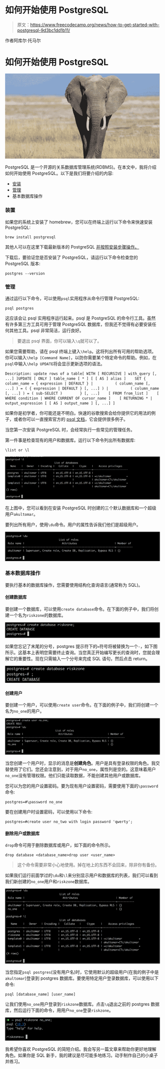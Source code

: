 # 如何开始使用 PostgreSQL

> 原文：<https://www.freecodecamp.org/news/how-to-get-started-with-postgresql-9d3bc1dd1b11/>

作者阿库尔·托马尔

# 如何开始使用 PostgreSQL

![achun2ftEFAyt-wsIQy9ygbS0fJtZRHElw3y](img/bfd425b0d6672bb0b3677ac631d9185f.png)

PostgreSQL 是一个开源的关系数据库管理系统(RDBMS)。在本文中，我将介绍如何开始使用 PostgreSQL。以下是我们将要介绍的内容:

*   [安装](https://medium.com/p/9d3bc1dd1b11#d220)
*   [管理](https://medium.com/p/9d3bc1dd1b11#d003)
*   基本数据库操作

### 装置

如果您的系统上安装了 homebrew，您可以在终端上运行以下命令来快速安装 PostgreSQL:

```
brew install postgresql
```

其他人可以在这里下载最新版本的 PostgreSQL [并按照安装步骤操作。](https://www.postgresql.org/download/)

下载后，要验证您是否安装了 PostgreSQL，请运行以下命令检查您的 PostgreSQL 版本:

```
postgres --version
```

### 管理

通过运行以下命令，可以使用`psql`实用程序从命令行管理 PostgreSQL:

```
psql postgres
```

这应该会让 psql 实用程序运行起来。psql 是 PostgreSQL 的命令行工具。虽然有许多第三方工具可用于管理 PostgreSQL 数据库，但我还不觉得有必要安装任何其他工具。psql 非常简洁，运行良好。

> 要退出 psql 界面，你可以输入`\q`就可以了。

如果您需要帮助，请在 psql 终端上键入`\help`。这将列出所有可用的帮助选项。你可以输入`\help [Command Name]`，以防你需要某个特定命令的帮助。例如，在`psql`中输入`\help UPDATE`将会显示更新选项的语法。

```
Description: update rows of a table[ WITH [ RECURSIVE ] with_query [, ...] ]UPDATE [ ONLY ] table_name [ * ] [ [ AS ] alias ]    SET { column_name = { expression | DEFAULT } |          ( column_name [, ...] ) = ( { expression | DEFAULT } [, ...] ) |          ( column_name [, ...] ) = ( sub-SELECT )        } [, ...]    [ FROM from_list ]    [ WHERE condition | WHERE CURRENT OF cursor_name ]    [ RETURNING * | output_expression [ [ AS ] output_name ] [, ...] ]
```

如果你是初学者，你可能还是不明白。快速的谷歌搜索会给你提供它的用法的例子，或者你可以一直搜索官方的 [psql 文档](https://www.postgresql.org/docs/current/static/sql-update.html)，它会提供很多例子。

当您第一次安装 PostgreSQL 时，会经常执行一些常见的管理任务。

第一件事是检查现有的用户和数据库。运行以下命令列出所有数据库:

```
\list or \l
```

![X7JXfDeBJE4FwB8VpGyzcQQeScyrXbkbi0MR](img/7edf4a8254551a1c58a35156f8855c6e.png)

在上图中，您可以看到在安装 PostgreSQL 时创建的三个默认数据库和一个超级用户`akultomar`。

要列出所有用户，使用`\du`命令。用户的属性告诉我们他们是超级用户。

![ufNwqrWDxIpZPbuVWl73LbCHehsjT3Hp5Tab](img/16def0acd511550842505e59aa54484d.png)

### 基本数据库操作

要执行基本的数据库操作，您需要使用结构化查询语言(通常称为 SQL)。

#### **创建数据库**

要创建一个数据库，可以使用`create database`命令。在下面的例子中，我们将创建一个名为`riskzone`的数据库。

![cDE-hPhNlkyAacTptApc62hoZrDTczpurCPy](img/78f8f7a69861ca0e67c2180a592021e7.png)

如果您忘记了末尾的分号，postgres 提示符下的`=`符号将被替换为一个`-`，如下图所示。这基本上表明您需要终止查询。当您真正开始编写更长的查询时，您就会理解它的重要性。现在只需输入一个分号来完成 SQL 语句，然后点击 return。

![yLCabIGAb-rU5IrgEr-ziVy9ynjkkcclgG2U](img/52e079a029dbf167af0fb539348fdd69.png)

#### **创建用户**

要创建一个用户，可以使用`create user`命令。在下面的例子中，我们将创建一个名为`no_one`的用户。

![Zo-ux1MpucuEes7-fNdgt1z5jwIoAswSj08n](img/d25698be9e6d9cdfc57c5d3817ae411b.png)

当您创建一个用户时，显示的消息是**创建角色**。用户是具有登录权限的角色。我交替使用了它们。您还会注意到，对于用户`no_one`，属性列是空的。这意味着用户`no_one`没有管理权限。他们只能读取数据，不能创建其他用户或数据库。

您可以为您的用户设置密码。要为现有用户设置密码，需要使用下面的`\password`命令:

```
postgres=#\password no_one 
```

要在创建用户时设置密码，可以使用以下命令:

```
postgres=#create user no_two with login password 'qwerty';
```

#### **删除用户或数据库**

`drop`命令可用于删除数据库或用户，如下面的命令所示。

```
drop database <database_name>drop user <user_name>
```

> 这个命令需要非常小心地使用。掉在地上的东西不会回来，除非你有备份。

如果我们运行前面学过的`\du`和`\l`来分别显示用户和数据库的列表，我们可以看到我们新创建的`no_one`用户和`riskzone`数据库。

![RHPB-ZGQ4e8vqVY9mmlN-w1Qkieg44phby9Q](img/432c57ff6660468751acbed7573295f8.png)

当您指定`psql postgres`(没有用户名)时，它使用默认的超级用户(在我的例子中是`akultomar`)登录到 postgres 数据库。要使用特定用户登录数据库，可以使用以下命令:

```
psql [database_name] [user_name]
```

让我们使用`no_one`用户登录到`riskzone`数据库。点击`\q`退出之前的 postgres 数据库，然后运行下面的命令，用用户`no_one`登录`riskzone`。

![MsaHxCUlBMaQ0VEnGj7bNcH9rVjH9XuxGg3v](img/11e6c3d36dd9f60ae99df3e9ee576d9c.png)

我希望你喜欢 PostgreSQL 的简短介绍。我会写另一篇文章来帮助你更好地理解角色。如果你是 SQL 新手，我的建议是尽可能多地练习。动手制作自己的小桌子并练习。